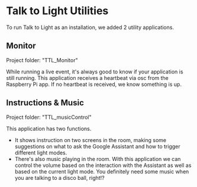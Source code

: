 # Talk to Light Utilities

To run Talk to Light as an installation, we added 2 utility applications.

## Monitor

Project folder: "TTL_Monitor"

While running a live event, it's always good to know if your application is still running. This application receives a heartbeat via osc from the Raspberry Pi app. If no heartbeat is received, we know something is up.

## Instructions & Music

Project folder: "TTL_musicControl"

This application has two functions.
- It shows instruction on two screens in the room, making some suggestions on what to ask the Google Assistant and how to trigger different light modes.
- There's also music playing in the room. With this application we can control the volume based on the interaction with the Assistant as well as based on the current light mode. You definitely need some music when you are talking to a disco ball, right!?
